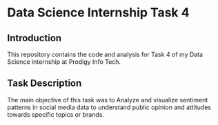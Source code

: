 # Data Science Internship Task 4
## Introduction
This repository contains the code and analysis for Task 4 of my Data Science internship at Prodigy Info Tech.
## Task Description
The main objective of this task was to Analyze and visualize sentiment patterns in social media data to understand public opinion and attitudes towards specific topics or brands.
